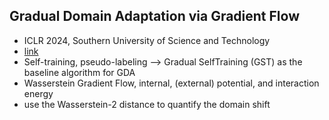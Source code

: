 ## Gradual Domain Adaptation via Gradient Flow
- ICLR 2024, Southern University of Science and Technology
- [link](https://openreview.net/pdf?id=iTTZFKrlGV)
- Self-training, pseudo-labeling --> Gradual SelfTraining (GST) as the baseline algorithm for GDA
- Wasserstein Gradient Flow, internal, (external) potential, and interaction energy
- use the Wasserstein-2 distance to quantify the domain shift
